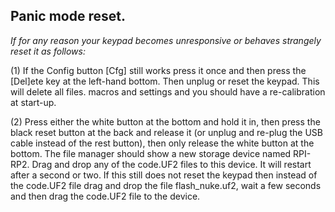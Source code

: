 ## Panic mode reset. 

*If for any reason your keypad becomes unresponsive or behaves strangely reset it as follows:*

(1) If the Config button [Cfg] still works press it once and then press the [Del]ete key at the left-hand bottom. Then unplug
    or reset the keypad. This will delete all files. macros and settings and you should have a re-calibration at start-up.
    
(2) Press either the white button at the bottom and hold it in, then press the black reset button at the back and release it 
    (or unplug and re-plug the USB cable instead of the rest button), then only release the white button at the bottom. The file
    manager should show a new storage device named RPI-RP2. Drag and drop any of the code.UF2 files to this device. It will 
    restart after a second or two. If this still does not reset the keypad then instead of the code.UF2 file drag and drop the
    file flash_nuke.uf2, wait a few seconds and then drag the code.UF2 file to the device.